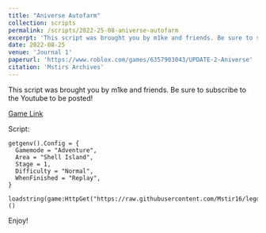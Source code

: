 ```yaml
---
title: "Aniverse Autofarm"
collection: scripts
permalink: /scripts/2022-25-08-aniverse-autofarm
excerpt: 'This script was brought you by m1ke and friends. Be sure to subscribe to the Youtube to be posted!'
date: 2022-08-25
venue: 'Journal 1'
paperurl: 'https://www.roblox.com/games/6357903043/UPDATE-2-Aniverse'
citation: 'Mstirs Archives'
---
```

This script was brought you by m1ke and friends. Be sure to subscribe to the Youtube to be posted!

[Game Link](https://www.roblox.com/games/6357903043/UPDATE-2-Aniverse)

Script:

    getgenv().Config = {
      Gamemode = "Adventure",
      Area = "Shell Island",
      Stage = 1,
      Difficulty = "Normal",
      WhenFinished = "Replay",
    }

    loadstring(game:HttpGet("https://raw.githubusercontent.com/Mstir16/legocheats/main/archive/Aniverse/Autofarm.lua"))()

Enjoy!
